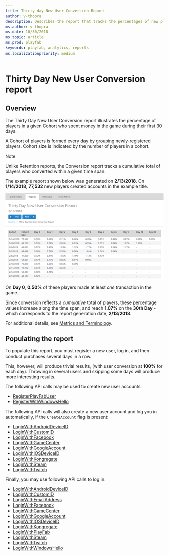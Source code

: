 ```yaml
---
title: Thirty-day New User Conversion Report
author: v-thopra
description: Describes the report that tracks the percentages of new players who spend money within the first 30 days.
ms.author: v-thopra
ms.date: 10/30/2018
ms.topic: article
ms.prod: playfab
keywords: playfab, analytics, reports
ms.localizationpriority: medium
---
```


# Thirty Day New User Conversion report

## Overview

The Thirty Day New User Conversion report illustrates the percentage of players in a given Cohort who spent money in the game during their first 30 days.

A Cohort of players is formed every day by grouping newly-registered players. Cohort size is indicated by the number of players in a cohort.

> [!NOTE]
> Unlike Retention reports, the Conversion report tracks a cumulative total of players who converted within a given time span.

The example report shown below was generated on **2/13/2018**. On **1/14/2018**, **77,532** new players created accounts in the example title.

![thirty-day New User Conversion Report Table](media/tutorials/thirty-day-new-user-conversion-report-table.png)

On **Day 0**, **0.50%** of these players made at least *one* transaction in the game.

Since conversion reflects a *cumulative* total of players, these percentage values increase along the time span, and reach **1.07%** on the **30th Day** - which corresponds to the report generation date, **2/13/2018**.

For additional details, see [Metrics and Terminology](../metrics/metrics-and-terminology.md).

## Populating the report

To populate this report, you must register a new user, log in, and then conduct purchases several days in a row.

This, however, will produce trivial results, (with user conversion at **100%** for each day). Throwing in several users and skipping some days will produce more interesting results.

The following API calls may be used to create new user accounts:

- [RegisterPlayFabUser](xref:titleid.playfabapi.com.client.authentication.registerplayfabuser)
- [RegisterWithWindowsHello](xref:titleid.playfabapi.com.client.authentication.registerwithwindowshello)

The following API calls will also create a new user account and log you in automatically, if the `CreateAccount` flag is present:

- [LoginWithAndroidDeviceID](xref:titleid.playfabapi.com.client.authentication.loginwithandroiddeviceid)
- [LoginWithCustomID](xref:titleid.playfabapi.com.client.authentication.loginwithcustomid)
- [LoginWithFacebook](xref:titleid.playfabapi.com.client.authentication.loginwithfacebook)
- [LoginWithGameCenter](xref:titleid.playfabapi.com.client.authentication.loginwithgamecenter)
- [LoginWithGoogleAccount](xref:titleid.playfabapi.com.client.authentication.loginwithgoogleaccount)
- [LoginWithIOSDeviceID](xref:titleid.playfabapi.com.client.authentication.loginwithiosdeviceid)
- [LoginWithKongregate](xref:titleid.playfabapi.com.client.authentication.loginwithkongregate)
- [LoginWithSteam](xref:titleid.playfabapi.com.client.authentication.loginwithsteam)
- [LoginWithTwitch](xref:titleid.playfabapi.com.client.authentication.loginwithtwitch)

Finally, you may use following API calls to log in:

- [LoginWithAndroidDeviceID](xref:titleid.playfabapi.com.client.authentication.loginwithandroiddeviceid)
- [LoginWithCustomID](xref:titleid.playfabapi.com.client.authentication.loginwithcustomid)
- [LoginWithEmailAddress](xref:titleid.playfabapi.com.client.authentication.loginwithemailaddress)
- [LoginWithFacebook](xref:titleid.playfabapi.com.client.authentication.loginwithfacebook)
- [LoginWithGameCenter](xref:titleid.playfabapi.com.client.authentication.loginwithgamecenter)
- [LoginWithGoogleAccount](xref:titleid.playfabapi.com.client.authentication.loginwithgoogleaccount)
- [LoginWithIOSDeviceID](xref:titleid.playfabapi.com.client.authentication.loginwithiosdeviceid)
- [LoginWithKongregate](xref:titleid.playfabapi.com.client.authentication.loginwithkongregate)
- [LoginWithPlayFab](xref:titleid.playfabapi.com.client.authentication.loginwithplayfab)
- [LoginWithSteam](xref:titleid.playfabapi.com.client.authentication.loginwithsteam)
- [LoginWithTwitch](xref:titleid.playfabapi.com.client.authentication.loginwithtwitch)
- [LoginWithWindowsHello](xref:titleid.playfabapi.com.client.authentication.loginwithwindowshello)
